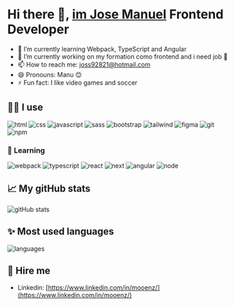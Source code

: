 # **Hi there** 👋, [im Jose Manuel](https://mooenz.github.io/curriculum-vitae) Frontend Developer

<!--
- 👯 I’m looking to collaborate on ...
- 🤔 I’m looking for help with ...
- 💬 Ask me about ...
-->

- 🌱 I’m currently learning Webpack, TypeScript and Angular
- 🔭 I’m currently working on my formation como frontend and i need job 🙏
- 📫 How to reach me: joss92821@hotmail.com
- 😄 Pronouns: Manu 😊
- ⚡ Fun fact: I like video games and soccer

## 💪🏼 **I use**

![html](https://img.shields.io/badge/HTML5-E34F26?style=flat-square&logo=html5&logoColor=white)
![css](https://img.shields.io/badge/CSS3-1572B6?style=flat-square&logo=css3&logoColor=white)
![javascript](https://img.shields.io/badge/JAVASCRIPT-333?style=flat-square&logo=javascript&logoColor=#F7DF1E)
![sass](https://img.shields.io/badge/SASS-CC6699?style=flat-square&logo=sass&logoColor=white)
![bootstrap](https://img.shields.io/badge/BOOTSTRAP-7952B3?style=flat-square&logo=bootstrap&logoColor=white)
![tailwind](https://img.shields.io/badge/TAILWIND-06B6D4?style=flat-square&logo=Tailwind%20CSS&logoColor=white)
![figma](https://img.shields.io/badge/FIGMA-F24E1E?style=flat-square&logo=figma&logoColor=white)
![git](https://img.shields.io/badge/GIT-F05032?style=flat-square&logo=git&logoColor=white)
![npm](https://img.shields.io/badge/NPM-CB3837?style=flat-square&logo=npm&logoColor=white)

### 🚀 **Learning**

![webpack](https://img.shields.io/badge/WEBPACK-8DD6F9?style=flat-square&logo=webpack&logoColor=222)
![typescript](https://img.shields.io/badge/TYPESCRIPT-3178C6?style=flat-square&logo=typeScript&logoColor=white)
![react](https://img.shields.io/badge/REACT-61DAFB?style=flat-square&logo=react&logoColor=white)
![next](https://img.shields.io/badge/NEXT.JS-000?style=flat-square&logo=next.js&logoColor=white)
![angular](https://img.shields.io/badge/ANGULAR-DD0031?style=flat-square&logo=angular&logoColor=white)
![node](https://img.shields.io/badge/NODE-339933?style=flat-square&logo=node.js&logoColor=white)

## 📈 **My gitHub stats**

![gitHub stats](https://github-readme-stats.vercel.app/api?username=mooenz&show_icons=true)

## ✨ **Most used languages**

![languages](https://github-readme-stats.vercel.app/api/top-langs/?username=mooenz&theme=blue-green)


## 💖 **Hire me**

- Linkedin: [https://www.linkedin.com/in/mooenz/](https://www.linkedin.com/in/mooenz/)
